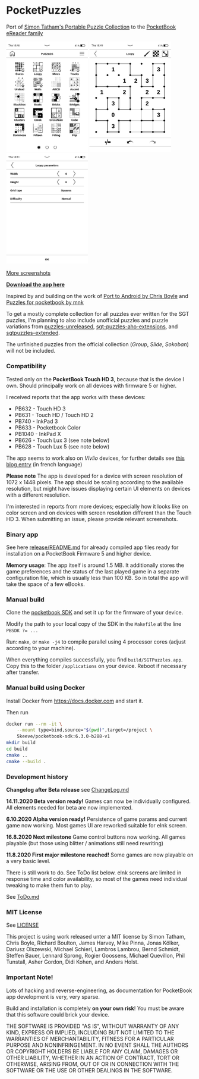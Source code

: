 # PocketPuzzles

Port of [Simon Tatham's Portable Puzzle Collection](http://www.chiark.greenend.org.uk/~sgtatham/puzzles/) to the [PocketBook eReader family](https://de.wikipedia.org/wiki/PocketBook)

<img src="https://raw.githubusercontent.com/SteffenBauer/PocketPuzzles/master/screenshots/puzzles_chooser_stars.png" width="220"> <img src="https://raw.githubusercontent.com/SteffenBauer/PocketPuzzles/master/screenshots/puzzles_loopy_game.png" width="220"> <img src="https://raw.githubusercontent.com/SteffenBauer/PocketPuzzles/master/screenshots/puzzles_loopy_config.png" width="220">

[More screenshots](https://github.com/SteffenBauer/PocketPuzzles/blob/master/screenshots/screenshots.md)

[**Download the app here**](https://github.com/SteffenBauer/PocketPuzzles/blob/master/release/README.md)

Inspired by and building on the work of [Port to Android by Chris Boyle](https://github.com/chrisboyle/sgtpuzzles) and [Puzzles for pocketbook by mnk](https://github.com/svn2github/pocketbook-free/tree/master/puzzles)

To get a mostly complete collection for all puzzles ever written for the SGT puzzles, I'm planning to also include unofficial puzzles and puzzle variations from [puzzles-unreleased](https://github.com/x-sheep/puzzles-unreleased), [sgt-puzzles-aho-extensions](https://github.com/Anders-Holst/sgt-puzzles-aho-extensions), and [sgtpuzzles-extended](https://github.com/SteffenBauer/sgtpuzzles-extended).

The unfinished puzzles from the official collection (*Group*, *Slide*, *Sokoban*) will not be included.

### Compatibility

Tested only on the **PocketBook Touch HD 3**, because that is the device I own. Should principally work on all devices with firmware 5 or higher.

I received reports that the app works with these devices:

* PB632  - Touch HD 3
* PB631  - Touch HD / Touch HD 2
* PB740  - InkPad 3
* PB633  - Pocketbook Color
* PB1040 - InkPad X
* PB626  - Touch Lux 3 (see note below)
* PB628  - Touch Lux 5 (see note below)

The app seems to work also on *Vivlio* devices, for further details see [this blog entry](https://www.liseuses.net/50-jeux-video-liseuse-vivlio-pocketbook/) (in french language)

**Please note** The app is developed for a device with screen resolution of 1072 x 1448 pixels. The app should be scaling according to the available resolution, but might have issues displaying certain UI elements on devices with a different resolution.

I'm interested in reports from more devices; especially how it looks like on color screen and on devices with screen resolution different than the Touch HD 3. When submitting an issue, please provide relevant screenshots.

### Binary app

See here [release/README.md](https://github.com/SteffenBauer/PocketPuzzles/blob/master/release/README.md) for already compiled app files ready for installation on a PocketBook Firmware 5 and higher device.

**Memory usage**: The app itself is around 1.5 MB. It additionally stores the game preferences and the status of the last played game in a separate configuration file, which is usually less than 100 KB. So in total the app will take the space of a few eBooks.

### Manual build

Clone the [pocketbook SDK](https://github.com/blchinezu/pocketbook-sdk/) and set it up for the firmware of your device.

Modify the path to your local copy of the SDK in the `Makefile` at the line `PBSDK ?= ...`

Run: `make`, or `make -j4` to compile parallel using 4 processor cores (adjust according to your machine).

When everything compiles successfully, you find `build/SGTPuzzles.app`. Copy this to the folder `/applications` on your device. Reboot if necessary after transfer.

### Manual build using Docker

Install Docker from https://docs.docker.com and start it.

Then run

```bash
docker run --rm -it \
	--mount type=bind,source="$(pwd)",target=/project \
	5keeve/pocketbook-sdk:6.3.0-b288-v1
mkdir build
cd build
cmake ..
cmake --build .
```

### Development history

**Changelog after Beta release** see [ChangeLog.md](https://github.com/SteffenBauer/PocketPuzzles/blob/master/ChangeLog.md)

**14.11.2020 Beta version ready!** Games can now be individually configured. All elements needed for beta are now implemented.

**6.10.2020 Alpha version ready!** Persistence of game params and current game now working. Most games UI are reworked suitable for eInk screen.

**16.8.2020 Next milestone** Game control buttons now working. All games playable (but those using blitter / animations still need rewriting)

**11.8.2020 First major milestone reached!** Some games are now playable on a very basic level. 

There is still work to do. See ToDo list below. eInk screens are limited in response time and color availability, so most of the games need individual tweaking to make them fun to play.

See [ToDo.md](https://github.com/SteffenBauer/PocketPuzzles/blob/master/ToDo.md)

### MIT License

See [LICENSE](https://github.com/SteffenBauer/PocketPuzzles/blob/master/LICENSE)

This project is using work released unter a MIT license by Simon Tatham, Chris Boyle, Richard Boulton, James Harvey, Mike Pinna, Jonas Kölker, Dariusz Olszewski, Michael Schierl, Lambros Lambrou, Bernd Schmidt, Steffen Bauer, Lennard Sprong, Rogier Goossens, Michael Quevillon, Phil Tunstall, Asher Gordon, Didi Kohen, and Anders Holst.

### Important Note!

Lots of hacking and reverse-engineering, as documentation for PocketBook app development is very, very sparse.

Build and installation is completely **on your own risk**! You must be aware that this software could brick your device.

THE SOFTWARE IS PROVIDED "AS IS", WITHOUT WARRANTY OF ANY KIND, EXPRESS OR IMPLIED, INCLUDING BUT NOT LIMITED TO THE WARRANTIES OF MERCHANTABILITY, FITNESS FOR A PARTICULAR PURPOSE AND NONINFRINGEMENT. IN NO EVENT SHALL THE AUTHORS OR COPYRIGHT HOLDERS BE LIABLE FOR ANY CLAIM, DAMAGES OR OTHER LIABILITY, WHETHER IN AN ACTION OF CONTRACT, TORT OR OTHERWISE, ARISING FROM, OUT OF OR IN CONNECTION WITH THE SOFTWARE OR THE USE OR OTHER DEALINGS IN THE SOFTWARE.

